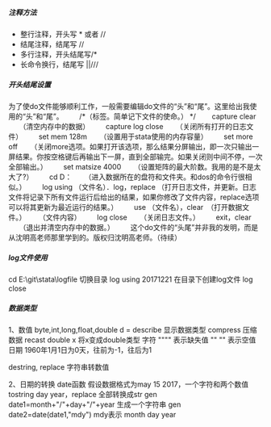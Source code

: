 
##### 注释方法
- 整行注释，开头写 * 或者 //
- 结尾注释，结尾写 //
- 多行注释，开头结尾写/*
- 长命令换行，结尾写 ||///

##### 开头结尾设置
为了使do文件能够顺利工作，一般需要编辑do文件的“头”和“尾”。这里给出我使用的“头”和“尾”。
　　/*（标签。简单记下文件的使命。） */
　　capture clear 
　　（清空内存中的数据）
　　capture log close
　　（关闭所有打开的日志文件）
　　set mem 128m
　　（设置用于stata使用的内存容量）
　　set more off
　　（关闭more选项。如果打开该选项，那么结果分屏输出，即一次只输出一屏结果。你按空格键后再输出下一屏，直到全部输完。如果关闭则中间不停，一次全部输出。）
　　set matsize 4000
　　（设置矩阵的最大阶数。我用的是不是太大了?）
　　cd D：
　　（进入数据所在的盘符和文件夹。和dos的命令行很相似。）
　　log using （文件名）．log，replace （打开日志文件，并更新。日志文件将记录下所有文件运行后给出的结果，如果你修改了文件内容，replace选项可以将其更新为最近运行的结果。）
　　use （文件名），clear　（打开数据文件。）
　　（文件内容）
　　log close
　　（关闭日志文件。）
　　exit，clear
　　（退出并清空内存中的数据。）
　　这个do文件的“头尾”并非我的发明，而是从沈明高老师那里学到的。版权归沈明高老师。（待续）

##### log文件使用
cd E:\git\stata\logfile 切换目录
log using 20171221 在目录下创建log文件
log close

##### 数据类型
1、数值 byte,int,long,float,double
d = describe 显示数据类型
compress 压缩数据
recast double x  将x变成double类型
字符
"""" 表示缺失值
"" "" 表示空值
日期
1960年1月1日为0天，往前为-1，往后为1

destring, replace 字符串转数值

2、日期的转换 date函数
假设数据格式为may 15 2017，一个字符和两个数值
tostring day year，replace 全部转换成str
gen date1=month+"/"+day+"/"+year 生成一个字符串
gen date2=date(date1,"mdy")  mdy表示 month day year